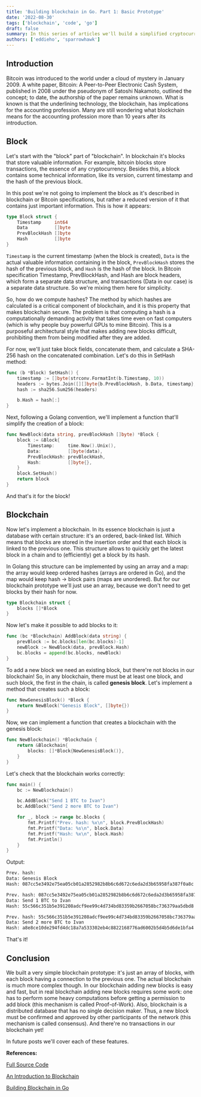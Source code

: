 ```yaml
---
title: 'Building blockchain in Go. Part 1: Basic Prototype'
date: '2022-08-30'
tags: ['blockchain', 'code', 'go']
draft: false
summary: In this series of articles we'll build a simplified cryptocurrency that's based on a simple blockchain implementation.
authors: ['eddieho', 'sparrowhawk']
---
```


<TOCInline toc={props.toc} asDisclosure />

## Introduction

Bitcoin was introduced to the world under a cloud of mystery in January 2009. A
white paper, Bitcoin: A Peer-to-Peer Electronic Cash System, published in 2008 under
the pseudonym of Satoshi Nakamoto, outlined the concept; to date, the authorship of
the paper remains unknown. What is known is that the underlining technology, the
blockchain, has implications for the accounting profession. Many are still wondering
what blockchain means for the accounting profession more than 10 years after its
introduction.

## Block

Let's start with the "block" part of "blockchain". In blockchain it's blocks that
store valuable information. For example, bitcoin blocks store transactions, the
essence of any cryptocurrency. Besides this, a block contains some technical
information, like its version, current timestamp and the hash of the previous block.

In this post we're not going to implement the block as it's described in
blockchain or Bitcoin specifications, but rather a reduced version of it that
contains just important information. This is how it appears:

```go
type Block struct {
	Timestamp     int64
	Data          []byte
	PrevBlockHash []byte
	Hash          []byte
}
```

`Timestamp` is the current timestamp (when the block is created), `Data` is the
actual valuable information containing in the block, `PrevBlockHash` stores the hash
of the previous block, and `Hash` is the hash of the block. In Bitcoin specification
Timestamp, PrevBlockHash, and Hash are block headers, which form a separate data
structure, and transactions (Data in our case) is a separate data structure. So
we're mixing them here for simplicity.

So, how do we compute hashes? The method by which hashes are calculated is a
critical component of blockchain, and it is this property that makes blockchain
secure. The problem is that computing a hash is a computationally demanding activity
that takes time even on fast computers (which is why people buy powerful GPUs to
mine Bitcoin). This is a purposeful architectural style that makes adding new blocks
difficult, prohibiting them from being modified after they are added.

For now, we'll just take block fields, concatenate them, and calculate a SHA-256
hash on the concatenated combination. Let's do this in SetHash method:

```go
func (b *Block) SetHash() {
	timestamp := []byte(strconv.FormatInt(b.Timestamp, 10))
	headers := bytes.Join([][]byte{b.PrevBlockHash, b.Data, timestamp}, []byte{})
	hash := sha256.Sum256(headers)

	b.Hash = hash[:]
}
```

Next, following a Golang convention, we'll implement a function that'll simplify
the creation of a block:

```go
func NewBlock(data string, prevBlockHash []byte) *Block {
	block := &Block{
		Timestamp:     time.Now().Unix(),
		Data:          []byte(data),
		PrevBlockHash: prevBlockHash,
		Hash:          []byte{},
	}
	block.SetHash()
	return block
}
```

And that's it for the block!

## Blockchain

Now let's implement a blockchain. In its essence blockchain is just a database with
certain structure: it's an ordered, back-linked list. Which means that blocks are
stored in the insertion order and that each block is linked to the previous one.
This structure allows to quickly get the latest block in a chain and to
(efficiently) get a block by its hash.

In Golang this structure can be implemented by using an array and a map: the array
would keep ordered hashes (arrays are ordered in Go), and the map would keep hash →
block pairs (maps are unordered). But for our blockchain prototype we'll just use an
array, because we don't need to get blocks by their hash for now.

```go
type Blockchain struct {
	blocks []*Block
}
```

Now let's make it possible to add blocks to it:

```go
func (bc *Blockchain) AddBlock(data string) {
	prevBlock := bc.blocks[len(bc.blocks)-1]
	newBlock := NewBlock(data, prevBlock.Hash)
	bc.blocks = append(bc.blocks, newBlock)
}
```

To add a new block we need an existing block, but there're not blocks in our
blockchain! So, in any blockchain, there must be at least one block, and such block,
the first in the chain, is called **genesis block**. Let's implement a method that
creates such a block:

```go
func NewGenesisBlock() *Block {
	return NewBlock("Genesis Block", []byte{})
}
```

Now, we can implement a function that creates a blockchain with the genesis block:

```go
func NewBlockchain() *Blockchain {
	return &Blockchain{
		blocks: []*Block{NewGenesisBlock()},
	}
}
```

Let's check that the blockchain works correctly:

```go
func main() {
	bc := NewBlockchain()

	bc.AddBlock("Send 1 BTC to Ivan")
	bc.AddBlock("Send 2 more BTC to Ivan")

	for _, block := range bc.blocks {
		fmt.Printf("Prev. hash: %x\n", block.PrevBlockHash)
		fmt.Printf("Data: %s\n", block.Data)
		fmt.Printf("Hash: %x\n", block.Hash)
		fmt.Println()
	}
}
```

Output:

```sh
Prev. hash:
Data: Genesis Block
Hash: 087cc5e3492e75ea05cb01a2852982b8b6c6d672c6eda2d3b65958fa387f0a8c

Prev. hash: 087cc5e3492e75ea05cb01a2852982b8b6c6d672c6eda2d3b65958fa387f0a8c
Data: Send 1 BTC to Ivan
Hash: 55c566c351b5e391208adcf9ee99c4d734bd83359b2667058bc736379aa5dbd8

Prev. hash: 55c566c351b5e391208adcf9ee99c4d734bd83359b2667058bc736379aa5dbd8
Data: Send 2 more BTC to Ivan
Hash: a8e8ce10de294fd4dc18a7a533302eb4c8822168776ad6002b5d4b5d6de1bfa4
```

That's it!

## Conclusion

We built a very simple blockchain prototype: it's just an array of blocks, with each
block having a connection to the previous one. The actual blockchain is much more
complex though. In our blockchain adding new blocks is easy and fast, but in real
blockchain adding new blocks requires some work: one has to perform some heavy
computations before getting a permission to add block (this mechanism is called
Proof-of-Work). Also, blockchain is a distributed database that has no single
decision maker. Thus, a new block must be confirmed and approved by other
participants of the network (this mechanism is called consensus). And there're no
transactions in our blockchain yet!

In future posts we'll cover each of these features.

**References:**

[Full Source Code](https://github.com/noodleslove/blockchain-go/tree/part_1)

[An Introduction to Blockchain](https://www.cpajournal.com/2021/08/18/an-introduction-to-blockchain/)

[Building Blockchain in Go](https://jeiwan.net/posts/building-blockchain-in-go-part-1/)
